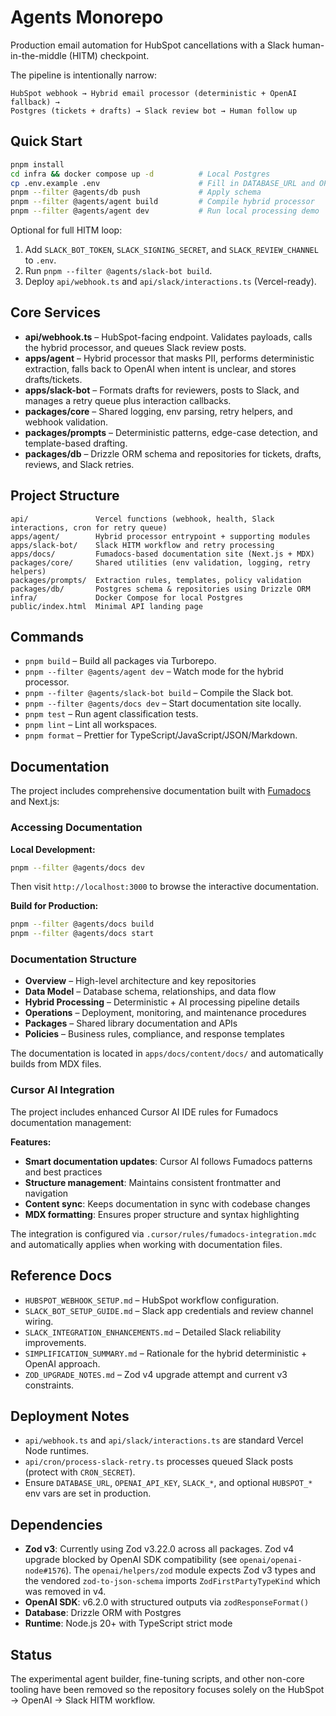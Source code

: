 # Agents Monorepo

Production email automation for HubSpot cancellations with a Slack human-in-the-middle (HITM) checkpoint.

The pipeline is intentionally narrow:

```
HubSpot webhook → Hybrid email processor (deterministic + OpenAI fallback) →
Postgres (tickets + drafts) → Slack review bot → Human follow up
```

## Quick Start

```bash
pnpm install
cd infra && docker compose up -d          # Local Postgres
cp .env.example .env                      # Fill in DATABASE_URL and OPENAI_API_KEY
pnpm --filter @agents/db push             # Apply schema
pnpm --filter @agents/agent build         # Compile hybrid processor
pnpm --filter @agents/agent dev           # Run local processing demo
```

Optional for full HITM loop:

1. Add `SLACK_BOT_TOKEN`, `SLACK_SIGNING_SECRET`, and `SLACK_REVIEW_CHANNEL` to `.env`.
2. Run `pnpm --filter @agents/slack-bot build`.
3. Deploy `api/webhook.ts` and `api/slack/interactions.ts` (Vercel-ready).

## Core Services

- **api/webhook.ts** – HubSpot-facing endpoint. Validates payloads, calls the hybrid processor, and queues Slack review posts.
- **apps/agent** – Hybrid processor that masks PII, performs deterministic extraction, falls back to OpenAI when intent is unclear, and stores drafts/tickets.
- **apps/slack-bot** – Formats drafts for reviewers, posts to Slack, and manages a retry queue plus interaction callbacks.
- **packages/core** – Shared logging, env parsing, retry helpers, and webhook validation.
- **packages/prompts** – Deterministic patterns, edge-case detection, and template-based drafting.
- **packages/db** – Drizzle ORM schema and repositories for tickets, drafts, reviews, and Slack retries.

## Project Structure

```
api/               Vercel functions (webhook, health, Slack interactions, cron for retry queue)
apps/agent/        Hybrid processor entrypoint + supporting modules
apps/slack-bot/    Slack HITM workflow and retry processing
apps/docs/         Fumadocs-based documentation site (Next.js + MDX)
packages/core/     Shared utilities (env validation, logging, retry helpers)
packages/prompts/  Extraction rules, templates, policy validation
packages/db/       Postgres schema & repositories using Drizzle ORM
infra/             Docker Compose for local Postgres
public/index.html  Minimal API landing page
```

## Commands

- `pnpm build` – Build all packages via Turborepo.
- `pnpm --filter @agents/agent dev` – Watch mode for the hybrid processor.
- `pnpm --filter @agents/slack-bot build` – Compile the Slack bot.
- `pnpm --filter @agents/docs dev` – Start documentation site locally.
- `pnpm test` – Run agent classification tests.
- `pnpm lint` – Lint all workspaces.
- `pnpm format` – Prettier for TypeScript/JavaScript/JSON/Markdown.

## Documentation

The project includes comprehensive documentation built with [Fumadocs](https://fumadocs.dev) and Next.js:

### Accessing Documentation

**Local Development:**
```bash
pnpm --filter @agents/docs dev
```
Then visit `http://localhost:3000` to browse the interactive documentation.

**Build for Production:**
```bash
pnpm --filter @agents/docs build
pnpm --filter @agents/docs start
```

### Documentation Structure

- **Overview** – High-level architecture and key repositories
- **Data Model** – Database schema, relationships, and data flow
- **Hybrid Processing** – Deterministic + AI processing pipeline details
- **Operations** – Deployment, monitoring, and maintenance procedures
- **Packages** – Shared library documentation and APIs
- **Policies** – Business rules, compliance, and response templates

The documentation is located in `apps/docs/content/docs/` and automatically builds from MDX files.

### Cursor AI Integration

The project includes enhanced Cursor AI IDE rules for Fumadocs documentation management:

**Features:**
- **Smart documentation updates**: Cursor AI follows Fumadocs patterns and best practices
- **Structure management**: Maintains consistent frontmatter and navigation
- **Content sync**: Keeps documentation in sync with codebase changes
- **MDX formatting**: Ensures proper structure and syntax highlighting

The integration is configured via `.cursor/rules/fumadocs-integration.mdc` and automatically applies when working with documentation files.

## Reference Docs

- `HUBSPOT_WEBHOOK_SETUP.md` – HubSpot workflow configuration.
- `SLACK_BOT_SETUP_GUIDE.md` – Slack app credentials and review channel wiring.
- `SLACK_INTEGRATION_ENHANCEMENTS.md` – Detailed Slack reliability improvements.
- `SIMPLIFICATION_SUMMARY.md` – Rationale for the hybrid deterministic + OpenAI approach.
- `ZOD_UPGRADE_NOTES.md` – Zod v4 upgrade attempt and current v3 constraints.

## Deployment Notes

- `api/webhook.ts` and `api/slack/interactions.ts` are standard Vercel Node runtimes.
- `api/cron/process-slack-retry.ts` processes queued Slack posts (protect with `CRON_SECRET`).
- Ensure `DATABASE_URL`, `OPENAI_API_KEY`, `SLACK_*`, and optional `HUBSPOT_*` env vars are set in production.

## Dependencies

- **Zod v3**: Currently using Zod v3.22.0 across all packages. Zod v4 upgrade blocked by OpenAI SDK compatibility (see `openai/openai-node#1576`). The `openai/helpers/zod` module expects Zod v3 types and the vendored `zod-to-json-schema` imports `ZodFirstPartyTypeKind` which was removed in v4.
- **OpenAI SDK**: v6.2.0 with structured outputs via `zodResponseFormat()`
- **Database**: Drizzle ORM with Postgres
- **Runtime**: Node.js 20+ with TypeScript strict mode

## Status

The experimental agent builder, fine-tuning scripts, and other non-core tooling have been removed so the repository focuses solely on the HubSpot → OpenAI → Slack HITM workflow.
